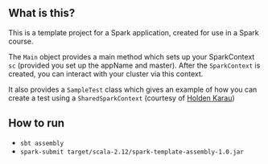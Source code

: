 ## What is this?
This is a template project for a Spark application, created for use in a Spark course.

The `Main` object provides a main method which sets up your SparkContext `sc` (provided you set up the appName and master).
After the `SparkContext` is created, you can interact with your cluster via this context. 

It also provides a `SampleTest` class which gives an example of how you can create a test using a `SharedSparkContext` (courtesy of [Holden Karau](https://github.com/holdenk/spark-testing-base))

## How to run
- `sbt assembly`
- `spark-submit target/scala-2.12/spark-template-assembly-1.0.jar`
